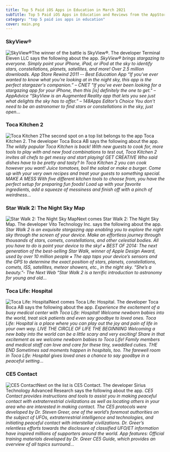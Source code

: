 ```yaml
---
title: Top 5 Paid iOS Apps in Education in March 2021
subTitle: Top 5 Paid iOS Apps in Education and Reviews from the AppStore in March 2021.
category: "top 5 paid ios apps in education"
cover: main.png
---
```


### SkyView®

![SkyView®](https://is3-ssl.mzstatic.com/image/thumb/Purple113/v4/7f/1a/84/7f1a84ee-7452-7fbe-57ad-5539b95aea07/AppIcon-0-0-1x_U007emarketing-0-0-0-4-0-0-sRGB-0-0-0-GLES2_U002c0-512MB-85-220-0-0.png/100x100bb.png)The winner of the battle is SkyView®. The developer Terminal Eleven LLC says the following about the app. _SkyView® brings stargazing to everyone. Simply point your iPhone, iPad, or iPod at the sky to identify stars, constellations, planets, satellites, and more!  Over 2.5 million downloads.  App Store Rewind 2011 -- Best Education App  “If you've ever wanted to know what you're looking at in the night sky, this app is the perfect stargazer's companion.”  – CNET   "If you’ve ever been looking for a stargazing app for your iPhone, then this [is] definitely the one to get."  – AppAdvice   “SkyView is an Augmented Reality app that lets you see just what delights the sky has to offer.”  – 148Apps Editor’s Choice  You don't need to be an astronomer to find stars or constellations in the sky, just open_...

### Toca Kitchen 2

![Toca Kitchen 2](https://is2-ssl.mzstatic.com/image/thumb/Purple124/v4/4d/6d/d3/4d6dd3f4-2762-864b-00a2-90f29f840ceb/AppIcon-1x_U007emarketing-0-9-0-85-220.png/100x100bb.png)The second spot on a top list belongs to the app Toca Kitchen 2. The developer Toca Boca AB says the following about the app. _The wildly popular Toca Kitchen is back! With new guests to cook for, more tools to play with and new food combinations to test out, Toca Kitchen 2 invites all chefs to get messy and start playing!  GET CREATIVE Who said dishes have to be pretty and tasty? In Toca Kitchen 2 you can cook however you want! Juice tomatoes, boil the salad or make a burger. Come up with your very own recipes and treat your guests to something special.  MAKE A MESS With five different kitchen tools to choose from, you have the perfect setup for preparing fun foods! Load up with your favorite ingredients, add a squeeze of messiness and finish off with a pinch of weirdness_...

### Star Walk 2: The Night Sky Map

![Star Walk 2: The Night Sky Map](https://is3-ssl.mzstatic.com/image/thumb/Purple124/v4/2a/e7/b2/2ae7b2e4-3b00-698d-8750-27f7d07bb04c/AppIcon-0-0-1x_U007emarketing-0-0-0-7-0-0-sRGB-0-0-0-GLES2_U002c0-512MB-85-220-0-0.png/100x100bb.png)Next comes Star Walk 2: The Night Sky Map. The developer Vito Technology Inc. says the following about the app. _Star Walk 2 is an exquisite stargazing app enabling you to explore the night sky through the screen of your device. Make an effortless journey through thousands of stars, comets, constellations, and other celestial bodies. All you have to do is point your device to the sky!  ⁕ BEST OF 2014: The next generation of the best-selling Star Walk, winner of Apple Design Award, used by over 10 million people ⁕  The app taps your device’s sensors and the GPS to determine the exact position of stars, planets, constellations, comets, ISS, satellites, meteor showers, etc., in the night sky.  “She’s a beauty.”- The Next Web  “Star Walk 2 is a terrific introduction to astronomy for young and old_...

### Toca Life: Hospital

![Toca Life: Hospital](https://is3-ssl.mzstatic.com/image/thumb/Purple114/v4/bf/14/5a/bf145aa4-4531-dd69-6125-3efbb9989609/AppIcon-0-0-1x_U007emarketing-0-0-0-6-0-0-sRGB-0-0-0-GLES2_U002c0-512MB-85-220-0-0.png/100x100bb.png)Next comes Toca Life: Hospital. The developer Toca Boca AB says the following about the app. _Experience the excitement of a busy medical center with Toca Life: Hospital! Welcome newborn babies into the world, treat sick patients and even say goodbye to loved ones. Toca Life: Hospital is a place where you can play out the joy and pain of life in your own way.  LIVE THE CIRCLE OF LIFE  THE BEGINNING Welcoming a new baby into the world can be a little scary and very exciting! Share in that excitement as we welcome newborn babies to Toca Life! Family members and medical staff can love and care for these tiny, swaddled cuties.   THE END Sometimes sad moments happen in hospitals, too. The farewell room in Toca Life: Hospital gives loved ones a chance to say goodbye in a peaceful setting_...

### CE5 Contact

![CE5 Contact](https://is3-ssl.mzstatic.com/image/thumb/Purple124/v4/a8/4d/3c/a84d3c64-e517-0aba-3315-5f1119e19a88/AppIcon-0-0-1x_U007emarketing-0-0-0-10-0-0-85-220.png/100x100bb.png)Next on the list is CE5 Contact. The developer Sirius Technology Advanced Research says the following about the app. _CE5 Contact provides instructions and tools to assist you in making peaceful contact with extraterrestrial civilizations as well as locating others in your area who are interested in making contact.  The CE5 protocols were developed by Dr. Steven Greer, one of the world’s foremost authorities on the subject of UFOs, extraterrestrial intelligence and technologies, and initiating peaceful contact with interstellar civilizations. Dr. Greer’s relentless efforts towards the disclosure of classified UFO/ET information have inspired millions of supporters around the world.  App features:  Official training materials developed by Dr. Greer CE5 Guide, which provides an overview of all topics surround_...


